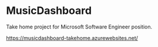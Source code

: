 # MusicDashboard
Take home project for Microsoft Software Engineer position. 

https://musicdashboard-takehome.azurewebsites.net/
